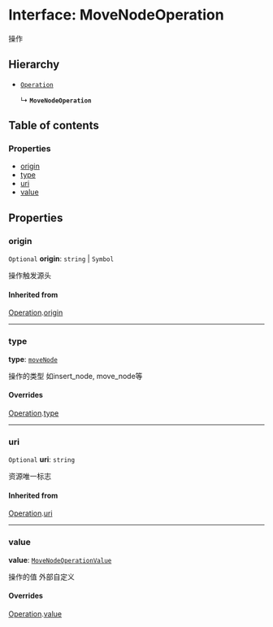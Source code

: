 # Interface: MoveNodeOperation

操作

## Hierarchy

* [`Operation`](/en/auto-docs/free-layout-editor/interfaces/Operation.md)

  ↳ **`MoveNodeOperation`**

## Table of contents

### Properties

* [origin](/en/auto-docs/free-layout-editor/interfaces/MoveNodeOperation.md#origin)
* [type](/en/auto-docs/free-layout-editor/interfaces/MoveNodeOperation.md#type)
* [uri](/en/auto-docs/free-layout-editor/interfaces/MoveNodeOperation.md#uri)
* [value](/en/auto-docs/free-layout-editor/interfaces/MoveNodeOperation.md#value)

## Properties

### origin

`Optional` **origin**: `string` | `Symbol`

操作触发源头

#### Inherited from

[Operation](/en/auto-docs/free-layout-editor/interfaces/Operation.md).[origin](/en/auto-docs/free-layout-editor/interfaces/Operation.md#origin)

***

### type

**type**: [`moveNode`](/en/auto-docs/free-layout-editor/enums/FreeOperationType.md#movenode)

操作的类型 如insert\_node, move\_node等

#### Overrides

[Operation](/en/auto-docs/free-layout-editor/interfaces/Operation.md).[type](/en/auto-docs/free-layout-editor/interfaces/Operation.md#type)

***

### uri

`Optional` **uri**: `string`

资源唯一标志

#### Inherited from

[Operation](/en/auto-docs/free-layout-editor/interfaces/Operation.md).[uri](/en/auto-docs/free-layout-editor/interfaces/Operation.md#uri)

***

### value

**value**: [`MoveNodeOperationValue`](/en/auto-docs/free-layout-editor/interfaces/MoveNodeOperationValue.md)

操作的值 外部自定义

#### Overrides

[Operation](/en/auto-docs/free-layout-editor/interfaces/Operation.md).[value](/en/auto-docs/free-layout-editor/interfaces/Operation.md#value)
